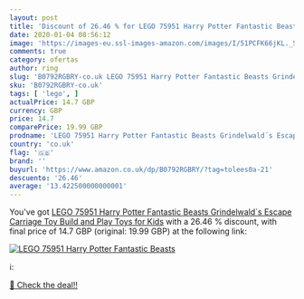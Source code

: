 ```yaml
---
layout: post
title: 'Discount of 26.46 % for LEGO 75951 Harry Potter Fantastic Beasts'
date: 2020-01-04 08:56:12
image: 'https://images-eu.ssl-images-amazon.com/images/I/51PCFK66jKL._SL200_.jpg'
comments: true
category: ofertas
author: ring
slug: 'B0792RGBRY-co.uk LEGO 75951 Harry Potter Fantastic Beasts Grindelwald´s...'
sku: 'B0792RGBRY-co.uk'
tags: [ 'lego', ]
actualPrice: 14.7 GBP
currency: GBP
price: 14.7
comparePrice: 19.99 GBP
prodname: 'LEGO 75951 Harry Potter Fantastic Beasts Grindelwald´s Escape Carriage Toy  Build and Play Toys for Kids'
country: 'co.uk'
flag: '🇬🇧'
brand: ''
buyurl: 'https://www.amazon.co.uk/dp/B0792RGBRY/?tag=tolees0a-21'
descuento: '26.46'
average: '13.422500000000001'
---
```


You've got [LEGO 75951 Harry Potter Fantastic Beasts Grindelwald´s Escape Carriage Toy  Build and Play Toys for Kids](https://www.amazon.co.uk/dp/B0792RGBRY/?tag=tolees0a-21) with a  26.46 % discount, with final price of 14.7 GBP (original: 19.99 GBP) at the following link:

[![LEGO 75951 Harry Potter Fantastic Beasts](https://images-eu.ssl-images-amazon.com/images/I/51PCFK66jKL._SL200_.jpg)](https://www.amazon.co.uk/dp/B0792RGBRY/?tag=tolees0a-21)

ℹ️:


[🛒 Check the deal!!](https://www.amazon.co.uk/dp/B0792RGBRY/?tag=tolees0a-21)
